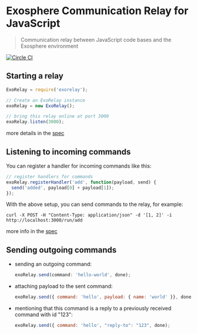 # Exosphere Communication Relay for JavaScript

> Communication relay between JavaScript code bases and the Exosphere environment

[![Circle CI](https://circleci.com/gh/Originate/exorelay-js.svg?style=shield)](https://circleci.com/gh/Originate/exorelay-js)


## Starting a relay

```javascript
ExoRelay = require('exorelay');

// Create an ExoRelay instance
exoRelay = new ExoRelay();

// bring this relay online at port 3000
exoRelay.listen(3000);
```

more details in the [spec](features/listen-at-port.feature)


## Listening to incoming commands

You can register a handler for incoming commands like this:

```javascript
// register handlers for commands
exoRelay.registerHandler('add', function(payload, send) {
  send('added', payload[0] + payload[1]);
});
```

With the above setup, you can send commands to the relay, for example:

```
curl -X POST -H "Content-Type: application/json" -d '[1, 2]' -i http://localhost:3000/run/add
```

more info in the [spec](features/command-handlers.feature)


## Sending outgoing commands

* sending an outgoing command:

  ```javascript
  exoRelay.send(command: 'hello-world', done);
  ```

* attaching payload to the sent command:

  ```javascript
  exoRelay.send({ command: 'hello', payload: { name: 'world' }}, done);
  ```

* mentioning that this command is a reply to a previously received command with id "123":

  ```javascript
  exoRelay.send({ command: 'hello', "reply-to": "123", done);
  ```
